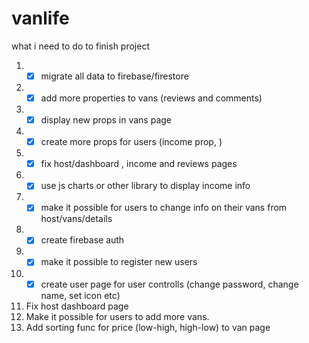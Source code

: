# vanlife

what i need to do to finish project

1. - [x] migrate all data to firebase/firestore
2. - [x] add more properties to vans (reviews and comments)
3. - [x] display new props in vans page
4. - [x] create more props for users (income prop, )
5. - [x] fix host/dashboard , income and reviews pages
6. - [x] use js charts or other library to display income info
7. - [x] make it possible for users to change info on their vans from host/vans/details
8. - [x] create firebase auth
9. - [x] make it possible to register new users
10. - [x] create user page for user controlls (change password, change name, set icon etc)
11. Fix host dashboard page
12. Make it possible for users to add more vans.
13. Add sorting func for price (low-high, high-low) to van page
